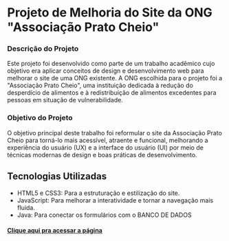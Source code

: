 <h1>Projeto de Melhoria do Site da ONG "Associação Prato Cheio"</h1>
<h3>Descrição do Projeto</h3>
<p>Este projeto foi desenvolvido como parte de um trabalho acadêmico cujo objetivo era aplicar conceitos de design e desenvolvimento web para melhorar o site de uma ONG existente. A ONG escolhida para o projeto foi a "Associação Prato Cheio", uma instituição dedicada à redução do desperdício de alimentos e à redistribuição de alimentos excedentes para pessoas em situação de vulnerabilidade.</p>

<h3>Objetivo do Projeto</h3>
<p>O objetivo principal deste trabalho foi reformular o site da Associação Prato Cheio para torná-lo mais acessível, atraente e funcional, melhorando a experiência do usuário (UX) e a interface do usuário (UI) por meio de técnicas modernas de design e boas práticas de desenvolvimento.</p>
<h2>Tecnologias Utilizadas</h2>
<ul>
  <li>HTML5 e CSS3: Para a estruturação e estilização do site.</li>
  <li>JavaScript: Para melhorar a interatividade e tornar a navegação mais fluida.</li>
  <li>Java: Para conectar os formulários com o BANCO DE DADOS</li>
</ul>
<h4><a href="https://dev-gabriell.github.io/ongPrincipal/" target="_blank">Clique aqui pra acessar a página</a></h4>
